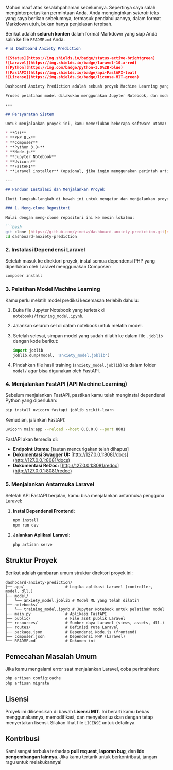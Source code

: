 Mohon maaf atas kesalahpahaman sebelumnya. Sepertinya saya salah menginterpretasikan permintaan Anda. Anda menginginkan *seluruh* teks yang saya berikan sebelumnya, termasuk pendahuluannya, dalam format Markdown utuh, bukan hanya penjelasan terpisah.

Berikut adalah **seluruh konten** dalam format Markdown yang siap Anda salin ke file `README.md` Anda:

````markdown
# 📊 Dashboard Anxiety Prediction

![Status](https://img.shields.io/badge/status-active-brightgreen)
![Laravel](https://img.shields.io/badge/laravel-10.x-red)
![Python](https://img.com/badge/python-3.8%2B-blue)
![FastAPI](https://img.shields.io/badge/api-FastAPI-teal)
![License](https://img.shields.io/badge/license-MIT-green)

Dashboard Anxiety Prediction adalah sebuah proyek Machine Learning yang bertujuan memprediksi tingkat kecemasan seseorang berdasarkan input tertentu. Proyek ini **mengintegrasikan dua teknologi utama**: **Laravel** (PHP) untuk backend dan frontend (menggunakan Blade dan Vite), serta **FastAPI** (Python) sebagai API yang menjalankan model Machine Learning.

Proses pelatihan model dilakukan menggunakan Jupyter Notebook, dan model yang telah dilatih kemudian disimpan dalam format `.joblib` untuk dipanggil oleh API FastAPI.

---

## Persyaratan Sistem

Untuk menjalankan proyek ini, kamu memerlukan beberapa software utama:

* **Git**
* **PHP 8.x**
* **Composer**
* **Python 3.8+**
* **Node.js**
* **Jupyter Notebook**
* **Uvicorn**
* **FastAPI**
* **Laravel installer** (opsional, jika ingin menggunakan perintah artisan secara global)

---

## Panduan Instalasi dan Menjalankan Proyek

Ikuti langkah-langkah di bawah ini untuk mengatur dan menjalankan proyek di lingkungan lokalmu:

### 1. Meng-clone Repositori

Mulai dengan meng-clone repositori ini ke mesin lokalmu:

```bash
git clone [https://github.com/yimeiw/dashboard-anxiety-prediction.git](https://github.com/yimeiw/dashboard-anxiety-prediction.git)
cd dashboard-anxiety-prediction
````

### 2\. Instalasi Dependensi Laravel

Setelah masuk ke direktori proyek, instal semua dependensi PHP yang diperlukan oleh Laravel menggunakan Composer:

```bash
composer install
```

### 3\. Pelatihan Model Machine Learning

Kamu perlu melatih model prediksi kecemasan terlebih dahulu:

1.  Buka file Jupyter Notebook yang terletak di `notebooks/training_model.ipynb`.

2.  Jalankan seluruh sel di dalam notebook untuk melatih model.

3.  Setelah selesai, simpan model yang sudah dilatih ke dalam file `.joblib` dengan kode berikut:

    ```python
    import joblib
    joblib.dump(model, 'anxiety_model.joblib')
    ```

4.  Pindahkan file hasil training (`anxiety_model.joblib`) ke dalam folder `model/` agar bisa digunakan oleh FastAPI.

### 4\. Menjalankan FastAPI (API Machine Learning)

Sebelum menjalankan FastAPI, pastikan kamu telah menginstal dependensi Python yang diperlukan:

```bash
pip install uvicorn fastapi joblib scikit-learn
```

Kemudian, jalankan FastAPI:

```bash
uvicorn main:app --reload --host 0.0.0.0 --port 8081
```

FastAPI akan tersedia di:

  * **Endpoint Utama:** [tautan mencurigakan telah dihapus]
  * **Dokumentasi Swagger UI:** [http://127.0.0.1:8081/docs](http://127.0.0.1:8081/docs)
  * **Dokumentasi ReDoc:** [http://127.0.0.1:8081/redoc](http://127.0.0.1:8081/redoc)

### 5\. Menjalankan Antarmuka Laravel

Setelah API FastAPI berjalan, kamu bisa menjalankan antarmuka pengguna Laravel:

1.  **Instal Dependensi Frontend:**

    ```bash
    npm install
    npm run dev
    ```

2.  **Jalankan Aplikasi Laravel:**

    ```bash
    php artisan serve
    ```


## Struktur Proyek

Berikut adalah gambaran umum struktur direktori proyek ini:

```
dashboard-anxiety-prediction/
├── app/                  # Logika aplikasi Laravel (controller, model, dll.)
├── model/
│   └── anxiety_model.joblib # Model ML yang telah dilatih
├── notebooks/
│   └── training_model.ipynb # Jupyter Notebook untuk pelatihan model
├── main.py               # Aplikasi FastAPI
├── public/               # File aset publik Laravel
├── resources/            # Sumber daya Laravel (views, assets, dll.)
├── routes/               # Definisi rute Laravel
├── package.json          # Dependensi Node.js (frontend)
├── composer.json         # Dependensi PHP (Laravel)
└── README.md             # Dokumen ini
```


## Pemecahan Masalah Umum

Jika kamu mengalami error saat menjalankan Laravel, coba perintahkan:

```bash
php artisan config:cache
php artisan migrate
```

## Lisensi

Proyek ini dilisensikan di bawah **Lisensi MIT**. Ini berarti kamu bebas menggunakannya, memodifikasi, dan menyebarluaskan dengan tetap menyertakan lisensi. Silakan lihat file `LICENSE` untuk detailnya.

## Kontribusi

Kami sangat terbuka terhadap **pull request**, **laporan bug**, dan **ide pengembangan lainnya**. Jika kamu tertarik untuk berkontribusi, jangan ragu untuk melakukannya\!

